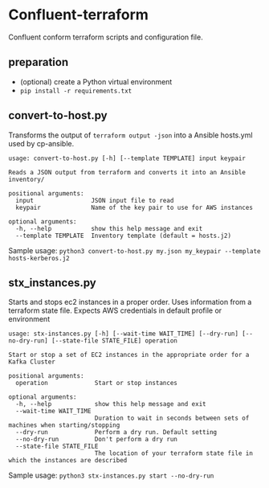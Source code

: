# Confluent-terraform

Confluent conform terraform scripts and configuration file.

## preparation

- (optional) create a Python virtual environment
- `pip install -r requirements.txt` 

## convert-to-host.py

Transforms the output of `terraform output -json` into a Ansible hosts.yml used by cp-ansible.

```
usage: convert-to-host.py [-h] [--template TEMPLATE] input keypair

Reads a JSON output from terraform and converts it into an Ansible inventory/

positional arguments:
  input                JSON input file to read
  keypair              Name of the key pair to use for AWS instances

optional arguments:
  -h, --help           show this help message and exit
  --template TEMPLATE  Inventory template (default = hosts.j2)
```

Sample usage: `python3 convert-to-host.py my.json my_keypair --template hosts-kerberos.j2`

## stx_instances.py

Starts and stops ec2 instances in a proper order. Uses information from a terraform state file. Expects AWS credentials in default profile or environment

```
usage: stx-instances.py [-h] [--wait-time WAIT_TIME] [--dry-run] [--no-dry-run] [--state-file STATE_FILE] operation

Start or stop a set of EC2 instances in the appropriate order for a Kafka Cluster

positional arguments:
  operation             Start or stop instances

optional arguments:
  -h, --help            show this help message and exit
  --wait-time WAIT_TIME
                        Duration to wait in seconds between sets of machines when starting/stopping
  --dry-run             Perform a dry run. Default setting
  --no-dry-run          Don't perform a dry run
  --state-file STATE_FILE
                        The location of your terraform state file in which the instances are described
```

Sample usage: `python3 stx-instances.py start --no-dry-run`
